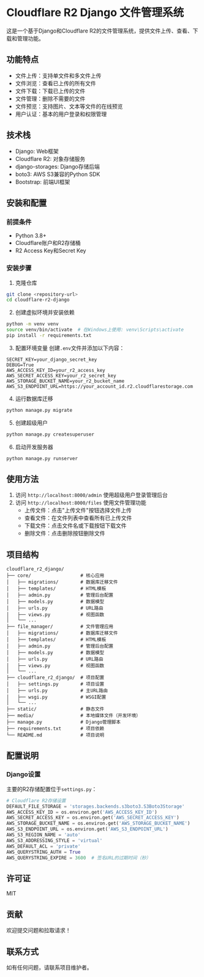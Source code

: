 # Cloudflare R2 Django 文件管理系统

这是一个基于Django和Cloudflare R2的文件管理系统，提供文件上传、查看、下载和管理功能。

## 功能特点

- 文件上传：支持单文件和多文件上传
- 文件浏览：查看已上传的所有文件
- 文件下载：下载已上传的文件
- 文件管理：删除不需要的文件
- 文件预览：支持图片、文本等文件的在线预览
- 用户认证：基本的用户登录和权限管理

## 技术栈

- Django: Web框架
- Cloudflare R2: 对象存储服务
- django-storages: Django存储后端
- boto3: AWS S3兼容的Python SDK
- Bootstrap: 前端UI框架

## 安装和配置

### 前提条件

- Python 3.8+
- Cloudflare账户和R2存储桶
- R2 Access Key和Secret Key

### 安装步骤

1. 克隆仓库
```bash
git clone <repository-url>
cd cloudflare-r2-django
```

2. 创建虚拟环境并安装依赖
```bash
python -m venv venv
source venv/bin/activate  # 在Windows上使用: venv\Scripts\activate
pip install -r requirements.txt
```

3. 配置环境变量
创建`.env`文件并添加以下内容：
```
SECRET_KEY=your_django_secret_key
DEBUG=True
AWS_ACCESS_KEY_ID=your_r2_access_key
AWS_SECRET_ACCESS_KEY=your_r2_secret_key
AWS_STORAGE_BUCKET_NAME=your_r2_bucket_name
AWS_S3_ENDPOINT_URL=https://your_account_id.r2.cloudflarestorage.com
```

4. 运行数据库迁移
```bash
python manage.py migrate
```

5. 创建超级用户
```bash
python manage.py createsuperuser
```

6. 启动开发服务器
```bash
python manage.py runserver
```

## 使用方法

1. 访问 `http://localhost:8000/admin` 使用超级用户登录管理后台
2. 访问 `http://localhost:8000/files` 使用文件管理功能
   - 上传文件：点击"上传文件"按钮选择文件上传
   - 查看文件：在文件列表中查看所有已上传文件
   - 下载文件：点击文件名或下载按钮下载文件
   - 删除文件：点击删除按钮删除文件

## 项目结构

```
cloudflare_r2_django/
├── core/                  # 核心应用
│   ├── migrations/        # 数据库迁移文件
│   ├── templates/         # HTML模板
│   ├── admin.py           # 管理后台配置
│   ├── models.py          # 数据模型
│   ├── urls.py            # URL路由
│   ├── views.py           # 视图函数
│   └── ...
├── file_manager/          # 文件管理应用
│   ├── migrations/        # 数据库迁移文件
│   ├── templates/         # HTML模板
│   ├── admin.py           # 管理后台配置
│   ├── models.py          # 数据模型
│   ├── urls.py            # URL路由
│   ├── views.py           # 视图函数
│   └── ...
├── cloudflare_r2_django/  # 项目配置
│   ├── settings.py        # 项目设置
│   ├── urls.py            # 主URL路由
│   ├── wsgi.py            # WSGI配置
│   └── ...
├── static/                # 静态文件
├── media/                 # 本地媒体文件（开发环境）
├── manage.py              # Django管理脚本
├── requirements.txt       # 项目依赖
└── README.md              # 项目说明
```

## 配置说明

### Django设置

主要的R2存储配置位于`settings.py`：

```python
# Cloudflare R2存储设置
DEFAULT_FILE_STORAGE = 'storages.backends.s3boto3.S3Boto3Storage'
AWS_ACCESS_KEY_ID = os.environ.get('AWS_ACCESS_KEY_ID')
AWS_SECRET_ACCESS_KEY = os.environ.get('AWS_SECRET_ACCESS_KEY')
AWS_STORAGE_BUCKET_NAME = os.environ.get('AWS_STORAGE_BUCKET_NAME')
AWS_S3_ENDPOINT_URL = os.environ.get('AWS_S3_ENDPOINT_URL')
AWS_S3_REGION_NAME = 'auto'
AWS_S3_ADDRESSING_STYLE = 'virtual'
AWS_DEFAULT_ACL = 'private'
AWS_QUERYSTRING_AUTH = True
AWS_QUERYSTRING_EXPIRE = 3600  # 签名URL的过期时间（秒）
```

## 许可证

MIT

## 贡献

欢迎提交问题和拉取请求！

## 联系方式

如有任何问题，请联系项目维护者。 